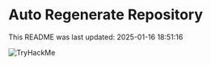 # Auto Regenerate Repository

This README was last updated: 2025-01-16 18:51:16

 ![TryHackMe](https://tryhackme.com/badge/533634)